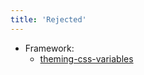 ```yaml
---
title: 'Rejected'
---
```


- Framework:
  - [theming-css-variables](docs/records/pending/theming-css-variables)
